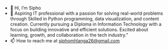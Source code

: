 - 👋 Hi, I’m Sipho 
- 🌱 Aspiring IT professional with a passion for solving real-world problems through 
     Skilled in Python programming, data visualization, and content creation. 
     Currently pursuing a Diploma in Information Technology with a focus on building innovative and efficient solutions. 
     Excited about learning, growth, and collaboration in the tech industry.”
- 📫 How to reach me at siphomhlanga26@gmail.com

<!---
sipho5640/sipho5640 is a ✨ special ✨ repository because its `README.md` (this file) appears on your GitHub profile.
You can click the Preview link to take a look at your changes.
--->
